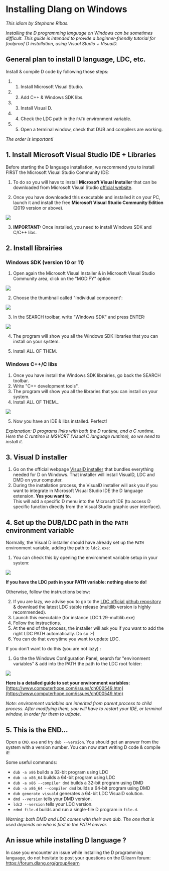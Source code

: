 # Installing Dlang on Windows

_This idiom by Stephane Ribas._

_Installing the D programming language on Windows can be sometimes difficult. This guide is intended to provide a beginner-friendly tutorial for foolproof D installation, using Visual Studio + VisualD._

## **General plan to install D language, LDC, etc.**

Install & compile D code by following those steps:

1. 1. Install Microsoft Visual Studio.
2. 2. Add C++ & Windows SDK libs.
3. 3. Install Visual D.
4. 4. Check the LDC path in the `PATH` environment variable.
5. 5. Open a terminal window, check that DUB and compilers are working.

_The order is important!_

## **1. Install Microsoft Visual Studio IDE + Libraries**

Before starting the D language installation, we recommend you to install FIRST the Microsoft Visual Studio Community IDE:

1. To do so you will have to install **Microsoft Visual Installer** that can be downloaded from Microsoft Visual Studio [official website](https://visualstudio.microsoft.com).

2. Once you have downloaded this executable and installed it on your PC, launch it and install the free **Microsoft Visual Studio Community Edition** (2019 version or above).

![](assets/Installing_Dlang_Windows_10-9d59bf01.png)

3. **IMPORTANT:** Once installed, you need to install Windows SDK and C/C++ libs.


## **2. Install librairies**

### **Windows SDK (version 10 or 11)**

1. Open again the Microsoft Visual Installer & in Microsoft Visual Studio Community area, click on the "MODIFY" option

![](assets/Getting-Started-7b4d3f64.png)

2. Choose the thumbnail called "Individual component':

![](assets/Getting-Started-21ffa1ae.png)

3. In the SEARCH toolbar, write "Windows SDK" and press ENTER:

![](assets/Getting-Started-093e09bb.png)

4. The program will show you all the Windows SDK libraries that you can install on your system.

5. Install ALL OF THEM.


### **Windows C++/C libs**


1. Once you have install the Windows SDK librairies, go back the SEARCH toolbar.
2. Write "C++ development tools".
3. The program will show you all the libraries that you can install on your system.
4. Install ALL OF THEM...

![](assets/Getting-Started-1918c49e.png)

5. Now you have an IDE & libs installed. Perfect!

_Explanation: D programs links with both the D runtime, and a C runtime. Here the C runtime is MSVCRT (Visual C language runtime), so we need to install it._


## **3. Visual D installer**

1. Go on the official webpage [VisualD installer](https://rainers.github.io/visuald/visuald/StartPage.html) that bundles everything needed for D on Windows. That installer will install VisualD, LDC and DMD on your computer.
2. During the installation process, the VisualD installer will ask you if you want to integrate in Microsoft Visual Studio IDE the D language extension. **Yes you want to.**  
   This will add a specific D menu into the Microsoft IDE (to access D specific function directly from the Visual Studio graphic user interface).


## **4. Set up the DUB/LDC path in the** `PATH` **environment variable**

Normally, the Visual D installer should have already set up the `PATH` environment variable, adding the path to `ldc2.exe`:

1. You can check this by opening the environment variable setup in your system:

![](assets/Installing_Dlang_Windows_10-dd21feca.png)

**If you have the LDC path in your PATH variable: nothing else to do!**

Otherwise, follow the instructions below:

2. If you are lazy, we advise you to go to the [LDC official github repository](https://github.com/ldc-developers/ldc/releases) & download the latest LDC stable release (multilib version is highly recommended).
3. Launch this executable (for instance LDC.1.29-multilib.exe)
4. Follow the instructions.
5. At the end of the process, the installer will ask you if you want to add the right LDC PATH automatically. Do so :-)
6. You can do that everytime you want to update LDC.

If you don't want to do this (you are not lazy) :

1. Go the the Windows Configuration Panel, search for "environment variables" & add into the PATH the path to the LDC root folder:

![](assets/Getting-Started-aea07c48.png)

**Here is a detailed guide to set your environment variables:** [https://www.computerhope.com/issues/ch000549.htm](https://www.computerhope.com/issues/ch000549.htm)

_Note: environment variables are inherited from parent process to child process. After modifying them, you will have to restart your IDE, or terminal window, in order for them to udpate._


## **5. This is the END...**

Open a `CMD.exe` and try `dub --version`. You should get an answer from the system with a version number. You can now start writing D code & compile it!

Some useful commands:
  * `dub -a x86` builds a 32-bit program using LDC
  * `dub -a x86_64` builds a 64-bit program using LDC
  * `dub -a x86 --compiler dmd` builds a 32-bit program using DMD
  * `dub -a x86_64 --compiler dmd` builds a 64-bit program using DMD
  * `dub generate visuald` generates a 64-bit LDC VisualD solution.
  * `dmd --version` tells your DMD version.
  * `ldc2 --version` tells your LDC version.
  * `rdmd file.d` builds and run a single-file D program in `file.d`.

_Warning: both DMD and LDC comes with their own dub. The one that is used depends on who is first in the PATH envvar._


## **An issue while installing D language ?**

In case you encounter an issue while installing the D programming language, do not hesitate to post your questions on the D.learn forum: https://forum.dlang.org/group/learn
